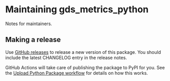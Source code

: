 # Maintaining gds_metrics_python

Notes for maintainers.

## Making a release

Use [GitHub releases] to release a new version of this package. You should
include the latest CHANGELOG entry in the release notes.

GitHub Actions will take care of publishing the package to PyPI for you.
See the [Upload Python Package workflow](.github/workflows/python_publish.yml)
for details on how this works.

[GitHub releases]: https://docs.github.com/en/github/administering-a-repository/managing-releases-in-a-repository#creating-a-release

